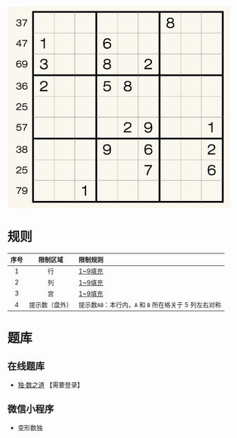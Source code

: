 ![](../../../images/sudoku/牛郎织女数独.png)

# 规则
| 序号 | 限制区域 | 限制规则 |
| :---: | :---: | :--- |
| 1 | 行 | [1~9填充] |
| 2 | 列 | [1~9填充] |
| 3 | 宫 | [1~9填充] |
| 4 | 提示数（盘外） | 提示数`AB`：本行内，`A` 和 `B` 所在格关于 5 列左右对称 |

# 题库

## 在线题库
- [独·数之道](http://www.sudokufans.org.cn/lx/game.index.php?type=cc) 【需要登录】

## 微信小程序
- 变形数独

[1~9填充]: ../../../rules.md#1~9填充
